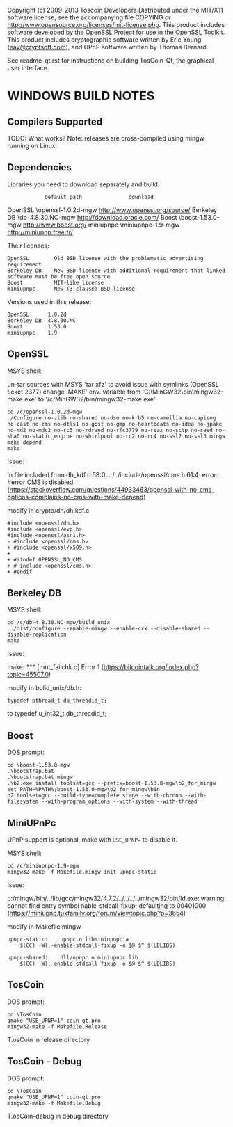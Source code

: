 Copyright (c) 2009-2013 Toscoin Developers
Distributed under the MIT/X11 software license, see the accompanying
file COPYING or http://www.opensource.org/licenses/mit-license.php.
This product includes software developed by the OpenSSL Project for use in the [OpenSSL Toolkit](http://www.openssl.org/). This product includes
cryptographic software written by Eric Young ([eay@cryptsoft.com](mailto:eay@cryptsoft.com)), and UPnP software written by Thomas Bernard.


See readme-qt.rst for instructions on building TosCoin-Qt, the
graphical user interface.

WINDOWS BUILD NOTES
===================

Compilers Supported
-------------------
TODO: What works?
Note: releases are cross-compiled using mingw running on Linux.


Dependencies
------------
Libraries you need to download separately and build:

                default path               download
OpenSSL         \openssl-1.0.2d-mgw        http://www.openssl.org/source/
Berkeley DB     \db-4.8.30.NC-mgw          http://download.oracle.com/
Boost           \boost-1.53.0-mgw          http://www.boost.org/
miniupnpc       \miniupnpc-1.9-mgw         http://miniupnp.free.fr/

Their licenses:

	OpenSSL        Old BSD license with the problematic advertising requirement
	Berkeley DB    New BSD license with additional requirement that linked software must be free open source
	Boost          MIT-like license
	miniupnpc      New (3-clause) BSD license

Versions used in this release:

	OpenSSL      1.0.2d
	Berkeley DB  4.8.30.NC
	Boost        1.53.0
	miniupnpc    1.9


OpenSSL
-------
MSYS shell:

un-tar sources with MSYS 'tar xfz' to avoid issue with symlinks (OpenSSL ticket 2377)
change 'MAKE' env. variable from 'C:\MinGW32\bin\mingw32-make.exe' to '/c/MinGW32/bin/mingw32-make.exe'

	cd /c/openssl-1.0.2d-mgw
	./Configure no-zlib no-shared no-dso no-krb5 no-camellia no-capieng no-cast no-cms no-dtls1 no-gost no-gmp no-heartbeats no-idea no-jpake no-md2 no-mdc2 no-rc5 no-rdrand no-rfc3779 no-rsax no-sctp no-seed no-sha0 no-static_engine no-whirlpool no-rc2 no-rc4 no-ssl2 no-ssl3 mingw
	make depend
	make

Issue:

In file included from dh_kdf.c:58:0:
../../include/openssl/cms.h:61:4: error: #error CMS is disabled. (https://stackoverflow.com/questions/44933463/openssl-with-no-cms-options-complains-no-cms-with-make-depend)

modify in crypto/dh/dh.kdf.c

	#include <openssl/dh.h>
    #include <openssl/evp.h>
    #include <openssl/asn1.h>
    - #include <openssl/cms.h>
    + #include <openssl/x509.h>
    +
    + #ifndef OPENSSL_NO_CMS
    + # include <openssl/cms.h>
    + #endif

Berkeley DB
-----------
MSYS shell:

	cd /c/db-4.8.30.NC-mgw/build_unix
	../dist/configure --enable-mingw --enable-cxx --disable-shared --disable-replication
	make

Issue:

make: *** [mut_failchk.o] Error 1 (https://bitcointalk.org/index.php?topic=45507.0)

modify in bulid_unix/db.h:

	typedef pthread_t db_threadid_t;	
   to
	typedef u_int32_t db_threadid_t;

Boost
-----
DOS prompt:

	cd \boost-1.53.0-mgw
	.\bootstrap.bat
	.\bootstrap.bat mingw
	.\b2.exe install toolset=gcc --prefix=boost-1.53.0-mgw\b2_for_mingw
	set PATH=%PATH%;boost-1.53.0-mgw\b2_for_mingw\bin
	b2 toolset=gcc --build-type=complete stage --with-chrono --with-filesystem --with-program_options --with-system --with-thread

MiniUPnPc
---------
UPnP support is optional, make with `USE_UPNP=` to disable it.

MSYS shell:

	cd /c/miniupnpc-1.9-mgw
	mingw32-make -f Makefile.mingw init upnpc-static

Issue:

c:/mingw/bin/../lib/gcc/mingw32/4.7.2/../../../../mingw32/bin/ld.exe: warning: cannot find entry symbol nable-stdcall-fixup; defaulting to 00401000 
(https://miniupnp.tuxfamily.org/forum/viewtopic.php?p=3654)

modify in Makefile.mingw

    upnpc-static:    upnpc.o libminiupnpc.a
    	$(CC) -Wl,-enable-stdcall-fixup -o $@ $^ $(LDLIBS)

    upnpc-shared:    dll/upnpc.o miniupnpc.lib
    	$(CC) -Wl,-enable-stdcall-fixup -o $@ $^ $(LDLIBS)

TosCoin
-------
DOS prompt:

	cd \TosCoin
	qmake "USE_UPNP=1" coin-qt.pro
	mingw32-make -f Makefile.Release

T.osCoin in release directory

TosCoin - Debug
-------
DOS prompt:

	cd \TosCoin
	qmake "USE_UPNP=1" coin-qt.pro
	mingw32-make -f Makefile.Debug

T.osCoin-debug in debug directory
